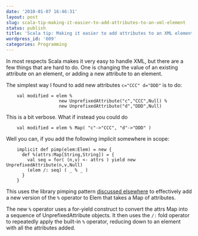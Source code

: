 ```yaml
---
date: '2010-01-07 16:46:31'
layout: post
slug: scala-tip-making-it-easier-to-add-attributes-to-an-xml-element
status: publish
title: 'Scala tip: Making it easier to add attributes to an XML element'
wordpress_id: '609'
categories: Programming
---
```


In most respects Scala makes it very easy to handle XML, but there are a few things that are hard to do.  One is changing the value of an existing attribute on an element, or adding a new attribute to an element.

The simplest way I found to add new attributes `c="CCC" d="DDD"` is to do:


        val modified = elem %
                        new UnprefixedAttribute("c","CCC",Null) %
                        new UnprefixedAttribute("d","DDD",Null)


This is a bit verbose.  What if instead you could do


        val modified = elem % Map( "c"->"CCC", "d"->"DDD" )


Well you can, if you add the following implicit somewhere in scope:


        implicit def pimp(elem:Elem) = new {
          def %(attrs:Map[String,String]) = {
            val seq = for( (n,v) <- attrs ) yield new UnprefixedAttribute(n,v,Null)
            (elem /: seq) ( _ % _ )
          }
        }


This uses the library pimping pattern [discussed elsewhere](http://www.scalaclass.com/node/14) to effectively add a new version of the `%` operator to Elem that takes a Map of attributes.

The new `%` operator uses a for-yield construct to convert the attrs Map into a sequence of  UnprefixedAttribute objects.  It then uses the `/:` fold operator to repeatedly apply the built-in `%` operator, reducing down to an element with all the attributes added.



